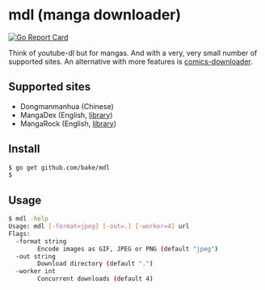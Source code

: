 # mdl (manga downloader)

[![Go Report Card](https://goreportcard.com/badge/github.com/bake/mdl)](https://goreportcard.com/report/github.com/bake/mdl)

Think of youtube-dl but for mangas. And with a very, very small number of
supported sites. An alternative with more features is
[comics-downloader](https://github.com/Girbons/comics-downloader).

## Supported sites

- Dongmanmanhua (Chinese)
- MangaDex (English, [library](https://github.com/bake/mangadex))
- MangaRock (English, [library](https://github.com/bake/mangarock))

## Install

```bash
$ go get github.com/bake/mdl
$
```

## Usage

```bash
$ mdl -help
Usage: mdl [-format=jpeg] [-out=.] [-worker=4] url
Flags:
  -format string
        Encode images as GIF, JPEG or PNG (default "jpeg")
  -out string
        Download directory (default ".")
  -worker int
        Concurrent downloads (default 4)
```

